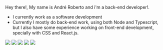 

Hey there!, My name is André Roberto and i'm a back-end developer!. 

-  I currently work as a software development
-  Currently I mostly do back-end work, using both Node and Typescript, but I also have some experience working on front-end development, specially with CSS and React.js.


<p float="left">
  <img src="https://camo.githubusercontent.com/d894db42fa9196b46503cdcc45b613490d3c694d488b3d85be27d884f96acb9e/68747470733a2f2f696d672e736869656c64732e696f2f62616467652f2d6a6176617363726970742d626c61636b3f7374796c653d666c61742d737175617265266c6f676f3d6a617661736372697074"/>
<img
src="https://camo.githubusercontent.com/137a7a0f28f9e326bcc81a5a0bd853c86435143774c15642d827a5788e778667/68747470733a2f2f696d672e736869656c64732e696f2f62616467652f2d52656163742d626c61636b3f7374796c653d666c61742d737175617265266c6f676f3d7265616374"/>
<img
src="https://camo.githubusercontent.com/ca156fae6f17c9d7cafb8405da6793562780d051199be9460fc52d0f46ce7cdd/68747470733a2f2f696d672e736869656c64732e696f2f62616467652f2d446f636b65722d626c61636b3f7374796c653d666c61742d737175617265266c6f676f3d646f636b6572"/>
<img
src="https://camo.githubusercontent.com/83b1bc08ef341c39ed71a678068b7e5f95bac0391e75595439049a8080bc0c68/68747470733a2f2f696d672e736869656c64732e696f2f62616467652f2d48544d4c352d626c61636b3f7374796c653d666c61742d737175617265266c6f676f3d68746d6c35266c6f676f436f6c6f723d7768697465"/>
<img src="https://camo.githubusercontent.com/735a0035e9a903865aa03b29414eb639fb4ae0e57a3839cc66815837c9a545bd/68747470733a2f2f696d672e736869656c64732e696f2f62616467652f2d435353332d626c61636b3f7374796c653d666c61742d737175617265266c6f676f3d63737333"/>

  
</p>


